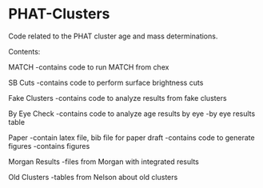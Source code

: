# PHAT-Clusters
Code related to the PHAT cluster age and mass determinations.

Contents:

MATCH
-contains code to run MATCH from chex

SB Cuts
-contains code to perform surface brightness cuts

Fake Clusters
-contains code to analyze results from fake clusters

By Eye Check
-contains code to analyze age results by eye
-by eye results table

Paper
-contain latex file, bib file for paper draft
-contains code to generate figures
-contains figures

Morgan Results
-files from Morgan with integrated results

Old Clusters
-tables from Nelson about old clusters
